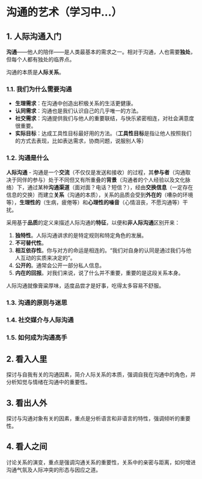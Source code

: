 # 沟通的艺术（学习中...）

## 1. 人际沟通入门

**沟通**——他人的陪伴——是人类最基本的需求之一。相对于沟通，人也需要**独处**，但每个人都有独处的临界点。

沟通的本质是**人际关系**。

### 1.1. 我们为什么需要沟通

- **生理需求**：在沟通中创造出积极关系的生活更健康。
- **认同需求**：沟通也是我们认识自己的几乎唯一的方法。
- **社交需求**：沟通提供我们与他人的重要联结，与快乐紧密相连，对社会满意度很重要。
- **实际目标**：达成工具性目标最好用的方法。（**工具性目标**是指让他人按照我们的方式去表现，比如表达需求，协商问题，说服别人等）

### 1.2. 沟通是什么

**人际沟通** - 沟通是一个**交流**（不仅仅是发送和接收）的过程，其**参与者**（沟通取决于同伴的参与）处于不同但又有所重叠的**背景**（沟通者的个人经验以及文化脉络）下，通过某种**沟通渠道**（面对面？电话？短信？），经由**交换信息**（一定存在信息的交换）而建立**关系**（沟通的本质），关系的品质会受到**外在的**（嘈杂的环境等），**生理性的**（生病，疲倦等）和**心理性的噪音**（心情沮丧，不愿沟通等）干扰。

采用基于**品质**的定义来描述人际沟通的**特征**，以便和**非人际沟通**区别开来：

1. **独特性**。人际沟通讲求的是特定规则和特定角色的发展。
2. **不可替代性**。
3. **相互依存性**。你与对方的命运是相连的。“我们对自身的认同是通过我们与他人互动的实质来决定的”。
4. **公开的**。通常会公开一部分私人信息。
6. **内在的回报**。对我们来说，说了什么并不重要，重要的是这段关系本身。

人际沟通就像膏粱厚味，适度品尝才是好事，吃得太多容易不舒服。

### 1.3. 沟通的原则与迷思

### 1.4. 社交媒介与人际沟通

### 1.5. 如何成为沟通高手

## 2. 看入人里

探讨与自我有关的沟通因素，简介人际关系的本质，强调自我在沟通中的角色，并分析知觉与情绪在沟通中的重要性。

## 3. 看出人外

探讨与沟通对象有关的因素，重点是分析语言和非语言的特性，强调倾听的重要性。

## 4. 看人之间

讨论关系的演变，重点是强调沟通关系的重要性，关系中的亲密与距离，如何增进沟通气氛及人际冲突的形态与因应之道。
